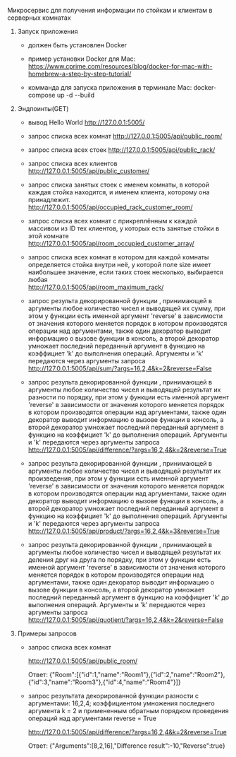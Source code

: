Микросервис для получения информации по стойкам и клиентам в серверных комнатах

1. Запуск приложения

    - должен быть установлен Docker

    - пример установки Docker для Mac:
        https://www.cprime.com/resources/blog/docker-for-mac-with-homebrew-a-step-by-step-tutorial/

    - комманда для запуска приложения в терминале Mac:
        docker-compose up -d --build


2. Эндпоинты(GET)

    - вывод Hello World
        http://127.0.0.1:5005/

    - запрос списка всех комнат 
        http://127.0.0.1:5005/api/public_room/    

    - запрос списка всех стоек 
        http://127.0.0.1:5005/api/public_rack/   

    - запрос списка всех клиентов 
        http://127.0.0.1:5005/api/public_customer/    

    - запрос списка занятых стоек с именем комнаты, в которой каждая стойка находится, и именем клиента, которому она принадлежит.         
        http://127.0.0.1:5005/api/occupied_rack_customer_room/

    - запрос списка всех комнат с прикреплённым к каждой массивом из ID тех клиентов, у которых есть занятые стойки в этой комнате    
        http://127.0.0.1:5005/api/room_occupied_customer_array/

    - запрос списка всех комнат в котором для каждой комнаты определяется стойка внутри неё, у которой поле size имеет наибольшее значение, если таких стоек несколько, выбирается любая   
        http://127.0.0.1:5005/api/room_maximum_rack/

    - запрос результа декорированной функции , принимающей в аргументы любое количество чисел и выводящей их сумму, при этом у функции есть именной аргумент 'reverse' в зависимости от значения которого меняется порядок в котором производятся операции над аргументами, также один декоратор выводит информацию о вызове функции в консоль, а второй декоратор умножает последний переданный аргумент в функцию на коэффициет 'k' до выполнения операций. Аргументы и 'k' передаются через аргументы запроса
        http://127.0.0.1:5005/api/sum/?args=16,2,4&k=2&reverse=False

    - запрос результа декорированной функции , принимающей в аргументы любое количество чисел и выводящей результат их разности по порядку, при этом у функции есть именной аргумент 'reverse' в зависимости от значения которого меняется порядок в котором производятся операции над аргументами, также один декоратор выводит информацию о вызове функции в консоль, а второй декоратор умножает последний переданный аргумент в функцию на коэффициет 'k' до выполнения операций. Аргументы и 'k' передаются через аргументы запроса   
        http://127.0.0.1:5005/api/difference/?args=16,2,4&k=2&reverse=True

    - запрос результа декорированной функции , принимающей в аргументы любое количество чисел и выводящей результат их произведения, при этом у функции есть именной аргумент 'reverse' в зависимости от значения которого меняется порядок в котором производятся операции над аргументами, также один декоратор выводит информацию о вызове функции в консоль, а второй декоратор умножает последний переданный аргумент в функцию на коэффициет 'k' до выполнения операций. Аргументы и 'k' передаются через аргументы запроса 
        http://127.0.0.1:5005/api/product/?args=16,2,4&k=3&reverse=True  
        
    - запрос результа декорированной функции , принимающей в аргументы любое количество чисел и выводящей результат их деления друг на друга по порядку, при этом у функции есть именной аргумент 'reverse' в зависимости от значения которого меняется порядок в котором производятся операции над аргументами, также один декоратор выводит информацию о вызове функции в консоль, а второй декоратор умножает последний переданный аргумент в функцию на коэффициет 'k' до выполнения операций. Аргументы и 'k' передаются через аргументы запроса     
        http://127.0.0.1:5005/api/quotient/?args=16,2,4&k=2&reverse=False


3. Примеры запросов        

    - запрос списка всех комнат 

        http://127.0.0.1:5005/api/public_room/

        Ответ: 
        {"Room":[{"id":1,"name":"Room1"},{"id":2,"name":"Room2"},{"id":3,"name":"Room3"},{"id":4,"name":"Room4"}]}

    - запрос результата декорированной функции разности с аргументами: 16,2,4; коэффициентом умножения последнего аргумента k = 2 и примененным обратным порядком проведения операций над аргументами reverse = True
    
        http://127.0.0.1:5005/api/difference/?args=16,2,4&k=2&reverse=True    

        Ответ:
        {"Arguments":[8,2,16],"Difference result":-10,"Reverse":true}

